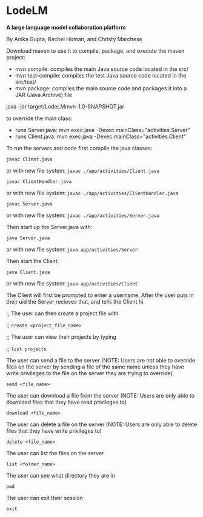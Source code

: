 # LodeLM
**A large language model collaboration platform**

By Anika Gupta, Rachel Homan, and Christy Marchese

Download maven to use it to compile, package, and execute the maven project:

- mvn compile: compiles the main Java source code located in the src/
- mvn test-compile: compiles the test Java source code located in the src/test/
- mvn package: compiles the main source code and packages it into a JAR (Java Archive) file

java -jar target/LodeLMmvn-1.0-SNAPSHOT.jar

to override the main class: 
- runs Server.java: mvn exec:java -Dexec.mainClass="activities.Server"
- runs Client.java: mvn exec:java -Dexec.mainClass="activities.Client"

To run the servers and code first compile the java classes:

`javac Client.java`

or with new file system: `javac ./app/activities/Client.java`

`javac ClientHandler.java`

or with new file system: `javac ./app/activities/ClientHandler.java`

`javac Server.java`

or with new file system: `javac ./app/activities/Server.java`


Then start up the Server.java with:

`java Server.java`

or with new file system: `java app/activities/Server`

Then start the Client:

`java Client.java`

or with new file system: `java app/activities/Client`


The Client will first be prompted to enter a username. After the user puts in their uid the Server recieves that, and tells the Client hi.


;; The user can then create a project file with

;; `create <project_file_name>`

;; The user can view their projects by typing

;; `list projects`

The user can send a file to the server (NOTE: Users are not able to override files on the server by sending a file of the same name unless they have write privileges to the file on the server they are trying to override)

`send <file_name>`

The user can download a file from the server (NOTE: Users are only able to download files that they have read privileges to)

`download <file_name>`

The user can delete a file on the server (NOTE: Users are only able to delete files that they have write privileges to)

`delete <file_name>`

The user can list the files on the server

`list <folder_name>`

The user can see what directory they are in

`pwd`

The user can exit their session

`exit`
